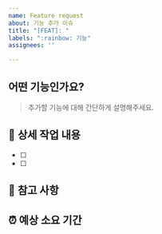 ```yaml
---
name: Feature request
about: 기능 추가 이슈
title: "[FEAT]: "
labels: ":rainbow: 기능"
assignees: ''

---
```


## 어떤 기능인가요?

> 추가할 기능에 대해 간단하게 설명해주세요.


## 🔨 상세 작업 내용

- [ ] 
- [ ] 


## 📄 참고 사항

## ⏰ 예상 소요 기간
